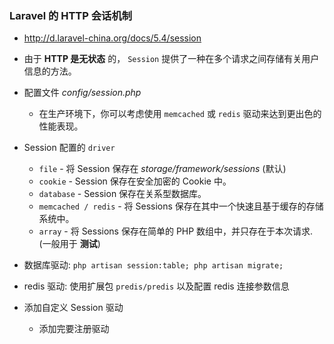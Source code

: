 ### Laravel 的 HTTP 会话机制
* http://d.laravel-china.org/docs/5.4/session

* 由于 **HTTP 是无状态** 的， `Session` 提供了一种在多个请求之间存储有关用户信息的方法。

* 配置文件 *config/session.php*
    * 在生产环境下，你可以考虑使用 `memcached` 或 `redis` 驱动来达到更出色的性能表现。

* Session 配置的 `driver`
    * `file`        - 将 Session 保存在 *storage/framework/sessions* (默认)
    * `cookie`      - Session 保存在安全加密的 Cookie 中。
    * `database`    - Session 保存在关系型数据库。
    * `memcached / redis` - 将 Sessions 保存在其中一个快速且基于缓存的存储系统中。
    * `array`       - 将 Sessions 保存在简单的 PHP 数组中，并只存在于本次请求. (一般用于 **测试**)

* 数据库驱动: `php artisan session:table; php artisan migrate;`

* redis 驱动: 使用扩展包 `predis/predis` 以及配置 redis 连接参数信息

* 添加自定义 Session 驱动
    * 添加完要注册驱动
